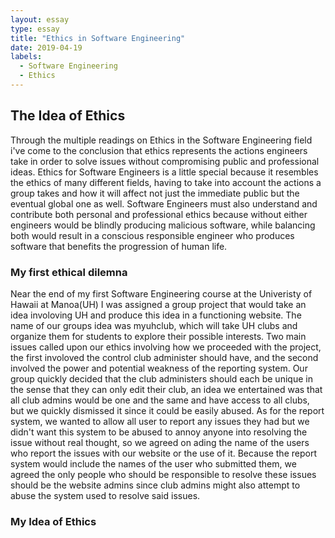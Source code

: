 ```yaml
---
layout: essay
type: essay
title: "Ethics in Software Engineering"
date: 2019-04-19
labels:
  - Software Engineering
  - Ethics
---
```


## The Idea of Ethics 

Through the multiple readings on Ethics in the Software Engineering field i've come to the conclusion that ethics represents the actions engineers take in order to solve issues without compromising public and professional ideas. Ethics for Software Engineers is a little special because it resembles the ethics of many different fields, having to take into account the actions a group takes and how it will affect not just the immediate public but the eventual global one as well. Software Engineers must also understand and contribute both personal and professional ethics because without either engineers would be blindly producing malicious software, while balancing both would result in a conscious responsible engineer who produces software that benefits the progression of human life. 

### My first ethical dilemna

Near the end of my first Software Engineering course at the Univeristy of Hawaii at Manoa(UH) I was assigned a group project that would take an idea involoving UH and produce this idea in a functioning website. The name of our groups idea was myuhclub, which will take UH clubs and organize them for students to explore their possible interests. Two main issues called upon our ethics involving how we proceeded with the project, the first involoved the control club administer should have, and the second involved the power and potential weakness of the reporting system. Our group quickly decided that the club administers should each be unique in the sense that they can only edit their club, an idea we entertained was that all club admins would be one and the same and have access to all clubs, but we quickly dismissed it since it could be easily abused. As for the report system, we wanted to allow all user to report any issues they had but we didn't want this system to be abused to annoy anyone into resolving the issue without real thought, so we agreed on ading the name of the users who report the issues with our website or the use of it. Because the report system would include the names of the user who submitted them, we agreed the only people who should be responsible to resolve these issues should be the website admins since club admins might also attempt to abuse the system used to resolve said issues. 

### My Idea of Ethics

